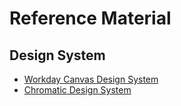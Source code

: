 # Reference Material

## Design System

- [Workday Canvas Design System](https://design.workday.com/content)
- [Chromatic Design System](https://5ccbc373887ca40020446347-wdewnwvblc.chromatic.com/?path=/story/design-system-intro--page)
